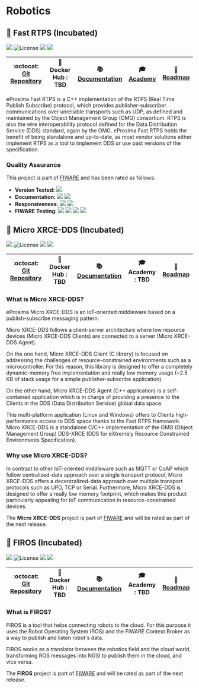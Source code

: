 # Robotics

## :seedling: Fast RTPS (Incubated)

[![](https://nexus.lab.fiware.org/repository/raw/public/badges/chapters/robotics.svg)](./README.md)
![License](https://img.shields.io/github/license/eProsima/Fast-RTPS.svg)
![](https://img.shields.io/github/release-date/eProsima/Fast-RTPS.svg)
![](https://img.shields.io/github/commits-since/eProsima/Fast-RTPS/latest.svg)

| :octocat: [Git Repository](https://github.com/eProsima/Fast-RTPS) | :whale: Docker Hub : TBD | :books: [Documentation](https://eprosima-fast-rtps.rtfd.io/) | :mortar_board: [Academy](https://fiware-academy.readthedocs.io/en/latest/robotics/fast-rtps) | :dart: [Roadmap](https://github.com/eProsima/Fast-RTPS/blob/master/roadmap.md) |
| ----------------------------------------------------------------- | ------------------------ | ------------------------------------------------------------ | -------------------------------------------------------------------------------------------- | ------------------------------------------------------------------------------ |


eProsima Fast RTPS is a C++ implementation of the RTPS (Real Time Publish Subscribe) protocol, which provides
publisher-subscriber communications over unreliable transports such as UDP, as defined and maintained by the Object
Management Group (OMG) consortium. RTPS is also the wire interoperability protocol defined for the Data Distribution
Service (DDS) standard, again by the OMG. eProsima Fast RTPS holds the benefit of being standalone and up-to-date, as
most vendor solutions either implement RTPS as a tool to implement DDS or use past versions of the specification.

### Quality Assurance

This project is part of [FIWARE](https://fiware.org/) and has been rated as follows:

-   **Version Tested:**
    ![](https://img.shields.io/badge/dynamic/json.svg?label=Version&url=https://fiware.github.io/catalogue/json/fastRTPS.json&query=$.version&colorB=blue)
-   **Documentation:**
    ![](https://img.shields.io/badge/dynamic/json.svg?label=Completeness&url=https://fiware.github.io/catalogue/json/fastRTPS.json&query=$.docCompleteness&colorB=blue)
    ![](https://img.shields.io/badge/dynamic/json.svg?label=Usability&url=https://fiware.github.io/catalogue/json/fastRTPS.json&query=$.docSoundness&colorB=blue)
-   **Responsiveness:**
    ![](https://img.shields.io/badge/dynamic/json.svg?label=Time%20to%20Respond&url=https://fiware.github.io/catalogue/json/fastRTPS.json&query=$.timeToCharge&colorB=blue)
    ![](https://img.shields.io/badge/dynamic/json.svg?label=Time%20to%20Fix&url=https://fiware.github.io/catalogue/json/fastRTPS.json&query=$.timeToFix&colorB=blue)
-   **FIWARE Testing:**
    ![](https://img.shields.io/badge/dynamic/json.svg?label=Tests%20Passed&url=https://fiware.github.io/catalogue/json/fastRTPS.json&query=$.failureRate&colorB=blue)
    ![](https://img.shields.io/badge/dynamic/json.svg?label=Scalability&url=https://fiware.github.io/catalogue/json/fastRTPS.json&query=$.scalability&colorB=blue)
    ![](https://img.shields.io/badge/dynamic/json.svg?label=Performance&url=https://fiware.github.io/catalogue/json/fastRTPS.json&query=$.performance&colorB=blue)
    ![](https://img.shields.io/badge/dynamic/json.svg?label=Stability&url=https://fiware.github.io/catalogue/json/fastRTPS.json&query=$.stability&colorB=blue)

## :seedling: Micro XRCE-DDS (Incubated)

[![](https://nexus.lab.fiware.org/repository/raw/public/badges/chapters/robotics.svg)](./robotics/README.md)
![License](https://img.shields.io/github/license/eProsima/Micro-XRCE-DDS.svg)
![](https://img.shields.io/github/release-date/eProsima/Micro-XRCE-DDS.svg)
![](https://img.shields.io/github/commits-since/eProsima/Micro-XRCE-DDS/latest.svg)

| :octocat: [Git Repository](https://github.com/eProsima/Micro-XRCE-DDS) | :whale: Docker Hub : TBD | :books: [Documentation](https://micro-xrce-dds.rtfd.io/) | :mortar_board: Academy : **TBD** | :dart: [Roadmap](https://github.com/eProsima/Micro-XRCE-DDS/blob/master/roadmap.md) |
| ---------------------------------------------------------------------- | ------------------------ | -------------------------------------------------------- | -------------------------------- | ----------------------------------------------------------------------------------- |


### What is Micro XRCE-DDS?

eProsima Micro XRCE-DDS is an IoT-oriented middleware based on a publish-subscribe messaging pattern.

Micro XRCE-DDS follows a client-server architecture where low resource devices (Micro XRCE-DDS Clients) are connected to
a server (Micro XRCE-DDS Agent).

On the one hand, Micro XRCE-DDS Client (C library) is focused on addressing the challenges of resource-constrained
environments such as a microcontroller. For this reason, this library is designed to offer a completely dynamic-memory
free implementation and really low memory usage (~2.5 KB of stack usage for a simple publisher-subscribe application).

On the other hand, Micro XRCE-DDS Agent (C++ application) is a self-contained application which is in charge of
providing a presence to the Clients in the DDS (Data Distribution Service) global data space.

This multi-platform application (Linux and Windows) offers to Clients high-performance access to DDS space thanks to the
Fast RTPS framework. Micro XRCE-DDS is a standalone C/C++ implementation of the OMG (Object Management Group) DDS-XRCE
(DDS for eXtremely Resource Constrained Environments Specification).

### Why use Micro XRCE-DDS?

In contrast to other IoT-oriented middleware such as MQTT or CoAP which follow centralized-data approach over a single
transport protocol, Micro XRCE-DDS offers a decentralized-data approach over multiple transport protocols such as UPD,
TCP or Serial. Furthermore, Micro XRCE-DDS is designed to offer a really low memory footprint, which makes this product
particularly appealing for IoT communication in resource-constrained devices.

The **Micro XRCE-DDS** project is part of [FIWARE](https://fiware.org/) and will be rated as part of the next release.

## :seedling: FIROS (Incubated)

[![](https://nexus.lab.fiware.org/repository/raw/public/badges/chapters/robotics.svg)](./robotics/README.md)
![License](https://img.shields.io/github/license/iml130/firos.svg)
![](https://img.shields.io/github/release-date/iml130/firos.svg)
![](https://img.shields.io/github/commits-since/iml130/firos/latest.svg)

| :octocat: [Git Repository](https://github.com/iml130/firos) | :whale: Docker Hub : TBD | :books: [Documentation](https://firos.rtfd.io/) | :mortar_board: Academy : **TBD** | :dart: [Roadmap](https://github.com/iml130/firos/blob/master/doc/roadmap.md) |
| ----------------------------------------------------------- | ------------------------ | ----------------------------------------------- | -------------------------------- | ---------------------------------------------------------------------------- |


### What is FIROS?

FIROS is a tool that helps connecting robots to the cloud. For this purpose it uses the Robot Operating System (ROS) and
the FIWARE Context Broker as a way to publish and listen robot's data.

FIROS works as a translator between the robotics field and the cloud world, transforming ROS messages into NGSI to
publish them in the cloud, and vice versa.

The **FIROS** project is part of [FIWARE](https://fiware.org/) and will be rated as part of the next release.
